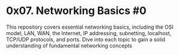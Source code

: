 # 0x07. Networking Basics #0

This repository covers essential networking basics, including the OSI model, LAN, WAN, the Internet, IP addressing, subnetting, localhost, TCP/UDP protocols, and ports. Dive into each topic to gain a solid understanding of fundamental networking concepts
